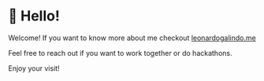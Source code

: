 # 👋 Hello!
Welcome! If you want to know more about me checkout [leonardogalindo.me](http://leonardogalindo.me/)

Feel free to reach out if you want to work together or do hackathons.

Enjoy your visit!
